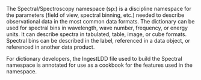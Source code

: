 The Spectral/Spectroscopy namespace (sp:) is a discipline namespace for the parameters 
(field of view, spectral binning, etc.) needed to describe observational data in the
most common data formats. The dictionary can be used for spectral bins in 
wavelength, wave number, frequency, or energy units. It can describe spectra
in tabulated, table, image, or cube formats. Spectral bins can be described in
the label, referenced in a data object, or referenced in another data product.

For dictionary developers, the IngestLDD file used to build the Spectral namespace is 
annotated for use as a cookbook for the features used in the namespace.
